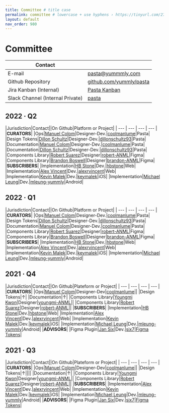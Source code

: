 ```yaml
---
title: Committee # title case
permalink: committee # lowercase + use hyphens › https://tinyurl.com/27kmc4rb
layout: default
nav_order: 980
---
```


# Committee

|Contact||
| --- | --- |
|E-mail|[pasta@yummmly.com](mailto:pasta@yummmly.com)|
|Github Repository|[github.com/yummly/pasta](https://github.com/yummly/pasta)|
|Jira Kanban (Internal)|[Pasta Kanban](https://yummly.atlassian.net/secure/RapidBoard.jspa?rapidView=138&projectKey=PST)|
|Slack Channel (Internal Private)|[pasta](https://app.slack.com/client/T024V1JTN/C026U3USKDM/)|

## 2022 · Q2

|Jurisdiction|Contact||On Github|Platform or Project|
| --- | --- | --- | --- |
|**CURATORS**|
|Ops|[Manuel Colom](mailto:manu@yummly.com)|Designer-Dev.|[coolmanlume](https://github.com/coolmanlume)|Pasta|
|Design Tokens|[Dillon Schultz](mailto:dillon@yummly.com)|Designer-Dev.|[dillonschultz93](https://github.com/dillonschultz93)|Pasta|
|Documentation|[Manuel Colom](mailto:manu@yummly.com)|Designer-Dev.|[coolmanlume](https://github.com/coolmanlume)|Pasta|
|Documentation|[Dillon Schultz](mailto:dillon@yummly.com)|Designer-Dev.|[dillonschultz93](https://github.com/dillonschultz93)|Pasta|
|Components Library|[Robert Suarez](mailto:robert@anml.com)|Designer|[robert-ANML](https://github.com/robert-ANML)|Figma|
|Components Library|[Brandon Boswell](mailto:Brandon@anml.com)|Designer|[brandon-ANML](https://github.com/brandon-ANML)|Figma|
|**SUBSCRIBERS**|
|Implementation|[HB Stone](mailto:HB@yummly.com)|Dev.|[hbstone](https://github.com/hbstone)|Web|
|Implementation|[Alex Vincent](mailto:alex@yummly.com)|Dev.|[alexrvincent](https://github.com/alexrvincent)|Web|
|Implementation|[Kevin Malek](mailto:kevin.malek@yummly.com)|Dev.|[kevmalek](https://github.com/kevmalek)|iOS|
|Implementation|[Michael Leung](mailto:mleung@yummly.com)|Dev.|[mleung-yummly](mleung-yummly)|Android|

## 2022 · Q1

|Jurisdiction|Contact||On Github|Platform or Project|
| --- | --- | --- | --- |
|**CURATORS**|
|Ops|[Manuel Colom](mailto:manu@yummly.com)|Designer-Dev.|[coolmanlume](https://github.com/coolmanlume)|Pasta|
|Design Tokens|[Dillon Schultz](mailto:dillon@yummly.com)|Designer-Dev.|[dillonschultz93](https://github.com/dillonschultz93)|Pasta|
|Documentation|[Manuel Colom](mailto:manu@yummly.com)|Designer-Dev.|[coolmanlume](https://github.com/coolmanlume)|Pasta|
|Components Library|[Robert Suarez](mailto:robert@anml.com)|Designer|[robert-ANML](https://github.com/robert-ANML)|Figma|
|Components Library|[Brandon Boswell](mailto:Brandon@anml.com)|Designer|[brandon-ANML](https://github.com/brandon-ANML)|Figma|
|**SUBSCRIBERS**|
|Implementation|[HB Stone](mailto:HB@yummly.com)|Dev.|[hbstone](https://github.com/hbstone)|Web|
|Implementation|[Alex Vincent](mailto:alex@yummly.com)|Dev.|[alexrvincent](https://github.com/alexrvincent)|Web|
|Implementation|[Kevin Malek](mailto:kevin.malek@yummly.com)|Dev.|[kevmalek](https://github.com/kevmalek)|iOS|
|Implementation|[Michael Leung](mailto:mleung@yummly.com)|Dev.|[mleung-yummly](mleung-yummly)|Android|


## 2021 · Q4

|Jurisdiction|Contact||On Github|Plateform or Project|
| --- | --- | --- | --- |
|**CURATORS**|
|Ops|[Manuel Colom](mailto:manu@yummly.com)|Designer-Dev|[coolmanlume](https://github.com/coolmanlume)||
|Design Tokens|↑|
|Documentation|↑|
|Components Library|[Youngmi Kwon](mailto:youngmi@anml.com)|Designer|[youngmi-ANML](https://github.com/youngmi-ANML)||
|Components Library|[Robert Suarez](mailto:robert@anml.com)|Designer|[robert-ANML](https://github.com/robert-ANML)||
|**SUBSCRIBERS**|
|Implementation|[HB Stone](mailto:HB@yummly.com)|Dev.|[hbstone](https://github.com/hbstone)|Web|
|Implementation|[Alex Vincent](mailto:alex@yummly.com)|Dev.|[alexrvincent](https://github.com/alexrvincent)|Web|
|Implementation|[Kevin Malek](mailto:kevin.malek@yummly.com)|Dev.|[kevmalek](https://github.com/kevmalek)|iOS|
|Implementation|[Michael Leung](mailto:mleung@yummly.com)|Dev.|[mleung-yummly](mleung-yummly)|Android|
|**ADVISORS**|
|Figma Plugin|[Jan Six](mailto:six.jan@gmail.com)|Dev.|[six7](https://github.com/six7)|[Figma Tokens](https://github.com/six7/figma-tokens)|


## 2021 · Q3

|Jurisdiction|Contact||On Github|Plateform or Project|
| --- | --- | --- | --- |
|**CURATORS**|
|Ops|[Manuel Colom](mailto:manu@yummly.com)|Designer-Dev|[coolmanlume](https://github.com/coolmanlume)||
|Design Tokens|↑||||
|Documentation|↑|
|Components Library|[Youngmi Kwon](mailto:youngmi@anml.com)|Designer|[youngmi-ANML](https://github.com/youngmi-ANML)||
|Components Library|[Robert Suarez](mailto:robert@anml.com)|Designer|[robert-ANML](https://github.com/robert-ANML)||
|**SUBSCRIBERS**|
|Implementation|[Alex Vincent](mailto:alex@yummly.com)|Dev.|[alexrvincent](https://github.com/alexrvincent)|Web|
|Implementation|[Kevin Malek](mailto:kevin.malek@yummly.com)|Dev.|[kevmalek](https://github.com/kevmalek)|iOS|
|Implementation|[Michael Leung](mailto:mleung@yummly.com)|Dev.|[mleung-yummly](mleung-yummly)|Android|
|**ADVISORS**|
|Figma Plugin|[Jan Six](mailto:six.jan@gmail.com)|Dev.|[six7](https://github.com/six7)|[Figma Tokens](https://github.com/six7/figma-tokens)|

